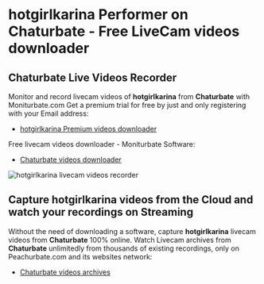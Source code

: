 # hotgirlkarina Performer on Chaturbate - Free LiveCam videos downloader

## Chaturbate Live Videos Recorder

Monitor and record livecam videos of **hotgirlkarina** from **Chaturbate** with Moniturbate.com
Get a premium trial for free by just and only registering with your Email address:
* [hotgirlkarina Premium videos downloader](https://moniturbate.com/request-demo-licence-key.html)

Free livecam videos downloader - Moniturbate Software:
* [Chaturbate videos downloader](https://moniturbate.com/moniturbate-download-software.html)

![hotgirlkarina livecam videos recorder](https://peachurnet.com/templates/moniturbate-software.png)


## Capture hotgirlkarina videos from the Cloud and watch your recordings on Streaming

Without the need of downloading a software, capture **hotgirlkarina** livecam videos from **Chaturbate** 100% online.
Watch Livecam archives from **Chaturbate** unlimitedly from thousands of existing recordings, only on Peachurbate.com and its websites network:
* [Chaturbate videos archives](https://peachurnet.com/)